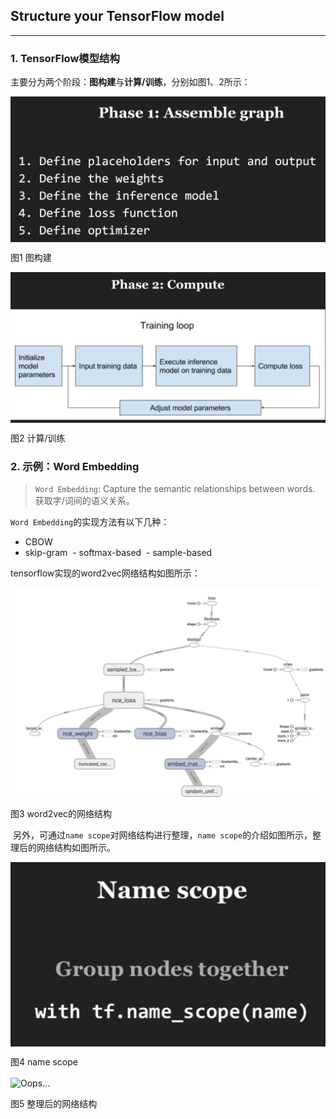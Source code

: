 ## Structure your TensorFlow model

---

### 1. TensorFlow模型结构

主要分为两个阶段：**图构建**与**计算/训练**，分别如图1、2所示：

<div  align="center">
<img src="imgs/1-1-阶段一.png" alt="Oops..." align="center" />
<p>图1 图构建</p>
</div>

<div  align="center">
<img src="imgs/1-2-阶段二.png" alt="Oops..." align="center" />
<p>图2 计算/训练</p>
</div>

### 2. 示例：Word Embedding

> `Word Embedding`: Capture the semantic relationships between words. 
获取字/词间的语义关系。

`Word Embedding`的实现方法有以下几种：

- CBOW
- skip-gram
  - softmax-based
  - sample-based
  
tensorflow实现的word2vec网络结构如图所示：
  
<div  align="center">
<img src="imgs/2-1-w2v-tf.png" alt="Oops..." align="center" />
<p>图3 word2vec的网络结构</p>
</div>
  
  另外，可通过`name scope`对网络结构进行整理，`name scope`的介绍如图所示，整理后的网络结构如图所示。
  
  
<div  align="center">
<img src="imgs/2-2-name-scope.png" alt="Oops..." align="center" />
<p>图4 name scope</p>
</div>

<div  align="center">
<img src="imgs/12-3-w2v-with-name-scope.png" alt="Oops..." align="center" />
<p>图5 整理后的网络结构</p>
</div>
